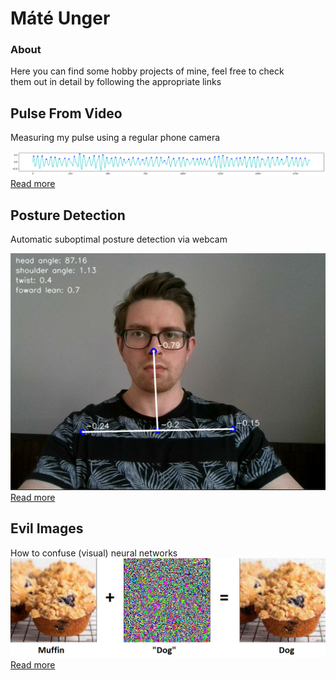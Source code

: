 # Máté Unger
### About
Here you can find some hobby projects of mine, feel free to check  
them out in detail by following the appropriate links

## Pulse From Video

Measuring my pulse using a regular phone camera
  

![image](images/ppg/one_ch_peak.png)  
[Read more](ppg.md)


## Posture Detection
Automatic suboptimal posture detection via webcam

![image](images/posture/sitting_straight.PNG)  
[Read more](postureDetection.md)


## Evil Images
How to confuse (visual) neural networks
![image](images/adversarial_images/non_targeted_resnet/flow.png)  
[Read more](adversarialImages.md)

